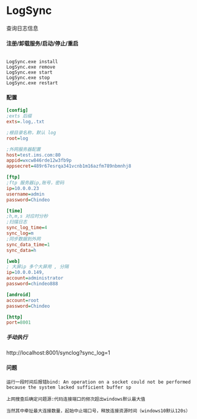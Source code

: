 # LogSync
查询日志信息

#### 注册/卸载服务/启动/停止/重启

```shell script

LogSync.exe install 
LogSync.exe remove 
LogSync.exe start
LogSync.exe stop
LogSync.exe restart

```

#### 配置

```ini
[config]
;exts 后缀
exts=.log,.txt

;根目录名称，默认 log
root=log

;外网服务器配置
host=test.ims.com:80
appid=wxcw846rde12w3fb9p
appsecret=489r67esrqa341vcnb1m16azfm789nbmnhj8

[ftp]
;ftp 服务器ip,账号，密码
ip=10.0.0.23
username=admin
password=Chindeo

[time]
;h,m,s 对应时分秒
;扫描日志
sync_log_time=4
sync_log=m
;同步数据到外网
sync_data_time=1
sync_data=h

[web]
; 大屏ip 多个大屏用 , 分隔
ip=10.0.0.149,
account=administrator
password=chindeo888

[android]
account=root
password=Chindeo

[http]
port=8001

```

##### 手动执行
http://localhost:8001/synclog?sync_log=1

#### 问题
```text
运行一段时间后报错bind: An operation on a socket could not be performed because the system lacked sufficient buffer sp

上网搜查后确定问题源:代码连接端口的频次超出windows默认最大值

当然其中牵扯最大连接数量，起始中止端口号，释放连接资源时间（windows10默认120s）
```